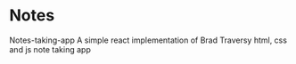 # Notes
Notes-taking-app
A simple react implementation of Brad Traversy html, css and js note taking app

